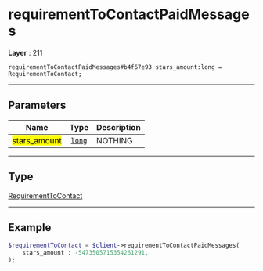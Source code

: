 # requirementToContactPaidMessages

**Layer** : 211

```tl
requirementToContactPaidMessages#b4f67e93 stars_amount:long = RequirementToContact;
```

---

## Parameters

| Name | Type | Description |
| :---: | :---: | :--- |
| <mark>stars_amount</mark> | [`long`](type/long) | NOTHING |

---

## Type

[RequirementToContact](type/RequirementToContact)

---

## Example

```php
$requirementToContact = $client->requirementToContactPaidMessages(
	stars_amount : -5473505715354261291,
);
```